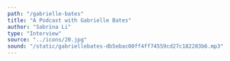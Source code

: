 ```yaml
---
path: "/gabrielle-bates"
title: "A Podcast with Gabrielle Bates"
author: "Sabrina Li"
type: "Interview"
source: "../icons/20.jpg"
sound: "/static/gabriellebates-db5ebac00ff4ff74559cd27c182283b6.mp3"
---
```


&nbsp;
